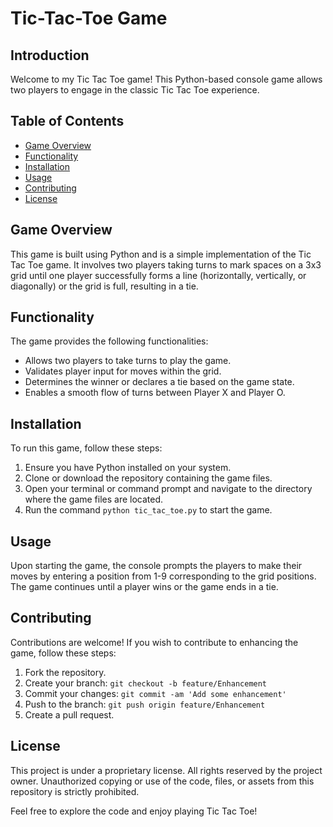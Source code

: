 # Tic-Tac-Toe Game

## Introduction
Welcome to my Tic Tac Toe game! This Python-based console game allows two players to engage in the classic Tic Tac Toe experience.

## Table of Contents
- [Game Overview](#game-overview)
- [Functionality](#functionality)
- [Installation](#installation)
- [Usage](#usage)
- [Contributing](#contributing)
- [License](#license)

## Game Overview
This game is built using Python and is a simple implementation of the Tic Tac Toe game. It involves two players taking turns to mark spaces on a 3x3 grid until one player successfully forms a line (horizontally, vertically, or diagonally) or the grid is full, resulting in a tie.

## Functionality
The game provides the following functionalities:
- Allows two players to take turns to play the game.
- Validates player input for moves within the grid.
- Determines the winner or declares a tie based on the game state.
- Enables a smooth flow of turns between Player X and Player O.

## Installation
To run this game, follow these steps:
1. Ensure you have Python installed on your system.
2. Clone or download the repository containing the game files.
3. Open your terminal or command prompt and navigate to the directory where the game files are located.
4. Run the command `python tic_tac_toe.py` to start the game.

## Usage
Upon starting the game, the console prompts the players to make their moves by entering a position from 1-9 corresponding to the grid positions. The game continues until a player wins or the game ends in a tie.

## Contributing
Contributions are welcome! If you wish to contribute to enhancing the game, follow these steps:
1. Fork the repository.
2. Create your branch: `git checkout -b feature/Enhancement`
3. Commit your changes: `git commit -am 'Add some enhancement'`
4. Push to the branch: `git push origin feature/Enhancement`
5. Create a pull request.

## License
This project is under a proprietary license. All rights reserved by the project owner. Unauthorized copying or use of the code, files, or assets from this repository is strictly prohibited.

Feel free to explore the code and enjoy playing Tic Tac Toe!
